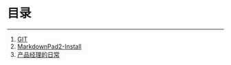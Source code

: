 # 目录 #
---
1. [GIT](https://github.com/wq57fan/MyNotes/blob/master/Git.md "GIT")
2. [MarkdownPad2-Install](https://github.com/wq57fan/MyNotes/blob/master/MarkdownPad2-Install.md "MarkdownPad2-Install")
3. [产品经理的日常](https://github.com/wq57fan/MyNotes/blob/master/产品经理的日常.md)

